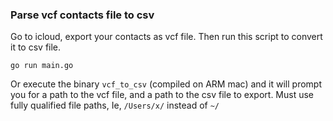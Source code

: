### Parse vcf contacts file to csv

Go to icloud, export your contacts as vcf file.
Then run this script to convert it to csv file.

```
go run main.go
```

Or execute the binary `vcf_to_csv` (compiled on ARM mac) and it will prompt you for a path to the
vcf file, and a path to the csv file to export. Must use fully qualified file paths, 
Ie, `/Users/x/` instead of `~/`

